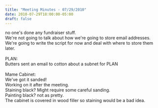 ```yaml
---
title: "Meeting Minutes - 07/29/2010"
date: 2010-07-29T18:00:00-05:00
draft: false
---
```


no one's done any fundraiser stuff.<br />
We're not going to talk about how we're going to store email addresses.<br />
We're going to write the script for now and deal with where to store them later.<br />
<br />
PLAN:<br />
  Butters sent an email to cotton about a subnet for PLAN<br />
  <br />
Mame Cabinet:<br />
  We've got it sanded!<br />
  Working on it after the meeting.<br />
  Staining black?  Might require some careful sanding.<br />
  Painting black?  not as pretty.<br />
  The cabinet is covered in wood filler so staining would be a bad idea.<br />
  <br />

